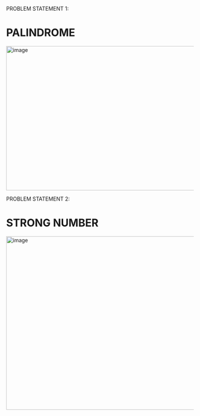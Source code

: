 PROBLEM STATEMENT 1:
# PALINDROME
<img width="1446" height="387" alt="image" src="https://github.com/user-attachments/assets/b0d2999b-6c18-499c-b870-735428cea291" />

PROBLEM STATEMENT 2:
# STRONG NUMBER
<img width="1564" height="465" alt="image" src="https://github.com/user-attachments/assets/4d6197bb-c225-4d52-9d21-a9eb89a89eac" />
